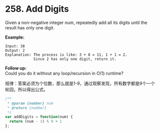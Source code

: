 # 258. Add Digits

Given a non-negative integer num, repeatedly add all its digits until the result has only one digit.

**Example:**
```
Input: 38
Output: 2 
Explanation: The process is like: 3 + 8 = 11, 1 + 1 = 2. 
             Since 2 has only one digit, return it.
```
**Follow up:**  
Could you do it without any loop/recursion in O(1) runtime?

规律：答案必须为个位数，那么就是1-9，通过观察发现，所有数字都是9个一个轮回，所以得出公式。

```javascript
/**
 * @param {number} num
 * @return {number}
 */
var addDigits = function(num) {
  return (num - 1) % 9 + 1
};
```
